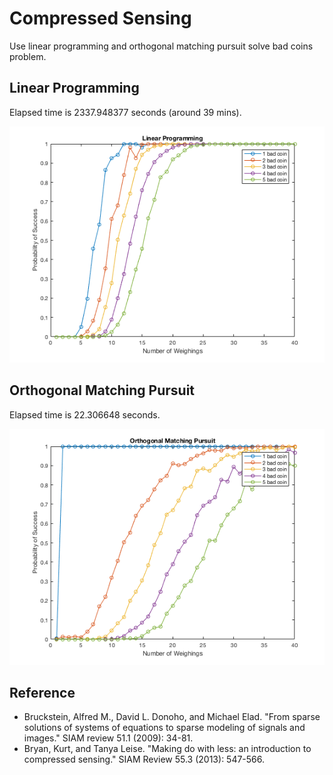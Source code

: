 # Compressed Sensing
Use linear programming and orthogonal matching pursuit solve bad coins problem.

## Linear Programming
Elapsed time is 2337.948377 seconds (around 39 mins).
<p align="center">
  <img src="linear_programming.png">
</p>

## Orthogonal Matching Pursuit
Elapsed time is 22.306648 seconds.
<p align="center">
  <img src="orthogonal_matching_pursuit.png">
</p>

## Reference
* Bruckstein, Alfred M., David L. Donoho, and Michael Elad. "From sparse solutions of systems of equations to sparse modeling of signals and images." SIAM review 51.1 (2009): 34-81.
* Bryan, Kurt, and Tanya Leise. "Making do with less: an introduction to compressed sensing." SIAM Review 55.3 (2013): 547-566.
